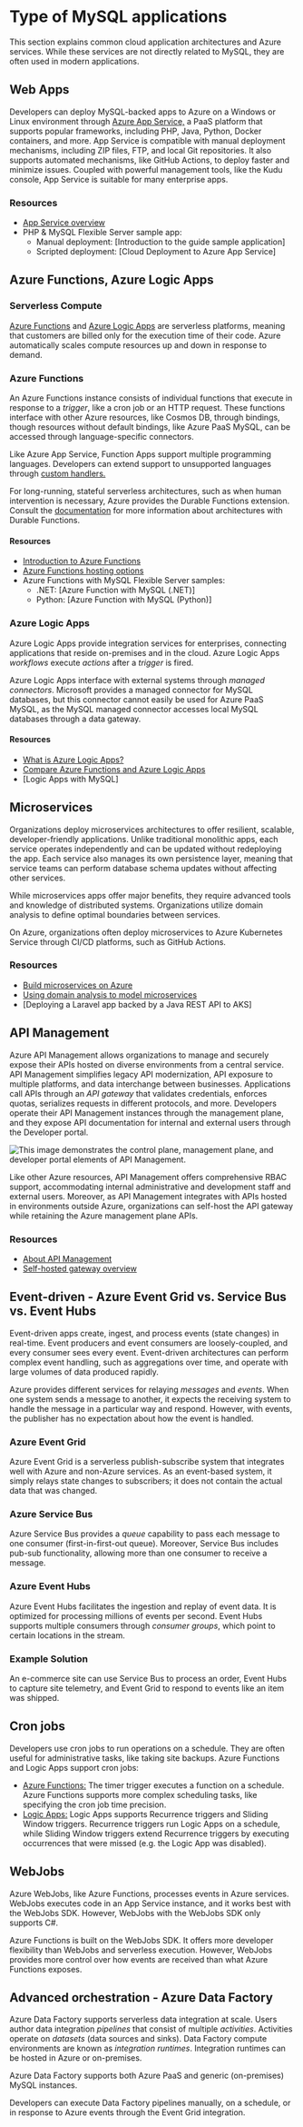 # Type of MySQL applications

This section explains common cloud application architectures and Azure services. While these services are not directly related to MySQL, they are often used in modern applications.

## Web Apps

Developers can deploy MySQL-backed apps to Azure on a Windows or Linux environment through [Azure App Service,](https://docs.microsoft.com/azure/app-service/overview) a PaaS platform that supports popular frameworks, including PHP, Java, Python, Docker containers, and more. App Service is compatible with manual deployment mechanisms, including ZIP files, FTP, and local Git repositories. It also supports automated mechanisms, like GitHub Actions, to deploy faster and minimize issues. Coupled with powerful management tools, like the Kudu console, App Service is suitable for many enterprise apps.

### Resources

- [App Service overview](https://docs.microsoft.com/azure/app-service/overview)
- PHP & MySQL Flexible Server sample app:
  - Manual deployment: [Introduction to the guide sample application]
  - Scripted deployment: [Cloud Deployment to Azure App Service]

## Azure Functions, Azure Logic Apps

### Serverless Compute

[Azure Functions](https://docs.microsoft.com/azure/azure-functions/functions-overview) and [Azure Logic Apps](https://docs.microsoft.com/azure/logic-apps/logic-apps-overview) are serverless platforms, meaning that customers are billed only for the execution time of their code. Azure automatically scales compute resources up and down in response to demand.

### Azure Functions

An Azure Functions instance consists of individual functions that execute in response to a *trigger*, like a cron job or an HTTP request. These functions interface with other Azure resources, like Cosmos DB, through bindings, though resources without default bindings, like Azure PaaS MySQL, can be accessed through language-specific connectors.

Like Azure App Service, Function Apps support multiple programming languages. Developers can extend support to unsupported languages through [custom handlers.](https://docs.microsoft.com/azure/azure-functions/functions-custom-handlers)

For long-running, stateful serverless architectures, such as when human intervention is necessary, Azure provides the Durable Functions extension. Consult the [documentation](https://docs.microsoft.com/azure/azure-functions/durable/durable-functions-overview?tabs=csharp) for more information about architectures with Durable Functions.

#### Resources

- [Introduction to Azure Functions](https://docs.microsoft.com/azure/azure-functions/functions-overview)
- [Azure Functions hosting options](https://docs.microsoft.com/azure/azure-functions/functions-scale)
- Azure Functions with MySQL Flexible Server samples:
  - .NET: [Azure Function with MySQL (.NET)]
  - Python: [Azure Function with MySQL (Python)]

### Azure Logic Apps

Azure Logic Apps provide integration services for enterprises, connecting applications that reside on-premises and in the cloud. Azure Logic Apps *workflows* execute *actions* after a *trigger* is fired.

Azure Logic Apps interface with external systems through *managed connectors*. Microsoft provides a managed connector for MySQL databases, but this connector cannot easily be used for Azure PaaS MySQL, as the MySQL managed connector accesses local MySQL databases through a data gateway.

#### Resources

- [What is Azure Logic Apps?](https://docs.microsoft.com/azure/logic-apps/logic-apps-overview)
- [Compare Azure Functions and Azure Logic Apps](https://docs.microsoft.com/azure/azure-functions/functions-compare-logic-apps-ms-flow-webjobs#compare-azure-functions-and-azure-logic-apps)
- [Logic Apps with MySQL]

## Microservices

Organizations deploy microservices architectures to offer resilient, scalable, developer-friendly applications. Unlike traditional monolithic apps, each service operates independently and can be updated without redeploying the app. Each service also manages its own persistence layer, meaning that service teams can perform database schema updates without affecting other services.

While microservices apps offer major benefits, they require advanced tools and knowledge of distributed systems. Organizations utilize domain analysis to define optimal boundaries between services. 

On Azure, organizations often deploy microservices to Azure Kubernetes Service through CI/CD platforms, such as GitHub Actions.

### Resources

- [Build microservices on Azure](https://docs.microsoft.com/azure/architecture/microservices/)
- [Using domain analysis to model microservices](https://docs.microsoft.com/azure/architecture/microservices/model/domain-analysis)
- [Deploying a Laravel app backed by a Java REST API to AKS]

## API Management

Azure API Management allows organizations to manage and securely expose their APIs hosted on diverse environments from a central service. API Management simplifies legacy API modernization, API exposure to multiple platforms, and data interchange between businesses. Applications call APIs through an *API gateway* that validates credentials, enforces quotas, serializes requests in different protocols, and more. Developers operate their API Management instances through the management plane, and they expose API documentation for internal and external users through the Developer portal.

![This image demonstrates the control plane, management plane, and developer portal elements of API Management.](./media/api-management-components.png "API Management components")

Like other Azure resources, API Management offers comprehensive RBAC support, accommodating internal administrative and development staff and external users. Moreover, as API Management integrates with APIs hosted in environments outside Azure, organizations can self-host the API gateway while retaining the Azure management plane APIs.

### Resources

- [About API Management](https://docs.microsoft.com/azure/api-management/api-management-key-concepts)
- [Self-hosted gateway overview](https://docs.microsoft.com/azure/api-management/self-hosted-gateway-overview)

## Event-driven - Azure Event Grid vs. Service Bus vs. Event Hubs

Event-driven apps create, ingest, and process events (state changes) in real-time. Event producers and event consumers are loosely-coupled, and every consumer sees every event. Event-driven architectures can perform complex event handling, such as aggregations over time, and operate with large volumes of data produced rapidly.

Azure provides different services for relaying *messages* and *events*. When one system sends a message to another, it expects the receiving system to handle the message in a particular way and respond. However, with events, the publisher has no expectation about how the event is handled.

### Azure Event Grid

Azure Event Grid is a serverless publish-subscribe system that integrates well with Azure and non-Azure services. As an event-based system, it simply relays state changes to subscribers; it does not contain the actual data that was changed.

### Azure Service Bus

Azure Service Bus provides a *queue* capability to pass each message to one consumer (first-in-first-out queue). Moreover, Service Bus includes pub-sub functionality, allowing more than one consumer to receive a message.  

### Azure Event Hubs

Azure Event Hubs facilitates the ingestion and replay of event data. It is optimized for processing millions of events per second. Event Hubs supports multiple consumers through *consumer groups*, which point to certain locations in the stream.

### Example Solution

An e-commerce site can use Service Bus to process an order, Event Hubs to capture site telemetry, and Event Grid to respond to events like an item was shipped. 

## Cron jobs

Developers use cron jobs to run operations on a schedule. They are often useful for administrative tasks, like taking site backups. Azure Functions and Logic Apps support cron jobs:

- [Azure Functions:](https://docs.microsoft.com/azure/azure-functions/functions-bindings-timer) The timer trigger executes a function on a schedule. Azure Functions supports more complex scheduling tasks, like specifying the cron job time precision.
- [Logic Apps:](https://docs.microsoft.com/en-us/azure/logic-apps/concepts-schedule-automated-recurring-tasks-workflows) Logic Apps supports Recurrence triggers and Sliding Window triggers. Recurrence triggers run Logic Apps on a schedule, while Sliding Window triggers extend Recurrence triggers by executing occurrences that were missed (e.g. the Logic App was disabled).

## WebJobs

Azure WebJobs, like Azure Functions, processes events in Azure services. WebJobs executes code in an App Service instance, and it works best with the WebJobs SDK. However, WebJobs with the WebJobs SDK only supports C#.

Azure Functions is built on the WebJobs SDK. It offers more developer flexibility than WebJobs and serverless execution. However, WebJobs provides more control over how events are received than what Azure Functions exposes.

## Advanced orchestration - Azure Data Factory

Azure Data Factory supports serverless data integration at scale. Users author data integration *pipelines* that consist of multiple *activities*. Activities operate on *datasets* (data sources and sinks). Data Factory compute environments are known as *integration runtimes*. Integration runtimes can be hosted in Azure or on-premises.

Azure Data Factory supports both Azure PaaS and generic (on-premises) MySQL instances.

Developers can execute Data Factory pipelines manually, on a schedule, or in response to Azure events through the Event Grid integration.

<summary of when to use a service picture>
